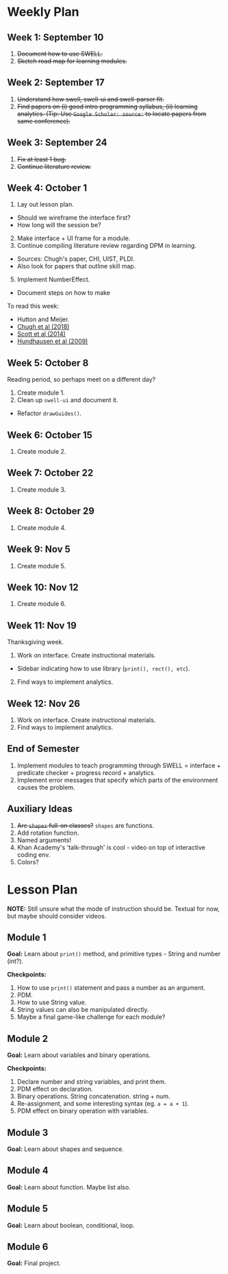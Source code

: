 # Weekly Plan

## Week 1: September 10
1. ~~Document how to use SWELL.~~
2. ~~Sketch road map for learning modules.~~

## Week 2: September 17
1. ~~Understand how swell, swell-ui and swell-parser fit.~~
2. ~~Find papers on (i) good intro programming syllabus, (ii) learning analytics. (Tip: Use `Google Scholar: source:` to locate papers from same conference).~~

## Week 3: September 24
1. ~~Fix at least 1 bug.~~
3. ~~Continue literature review.~~

## Week 4: October 1
1. Lay out lesson plan.
- Should we wireframe the interface first?
- How long will the session be?
2. Make interface + UI frame for a module.
4. Continue compiling literature review regarding DPM in learning.
- Sources: Chugh's paper, CHI, UIST, PLDI.
- Also look for papers that outline skill map.
5. Implement NumberEffect.
- Document steps on how to make

To read this week:
- Hutton and Meijer.
- [Chugh et al (2018)](http://lara.epfl.ch/~kuncak/papers/MayerETAL18BidirectionalEvaluation.pdf)
- [Scott et al (2014)](https://groups.csail.mit.edu/mug/pubs/Scott2014DirectManipulation.pdf)
- [Hundhausen et al (2009)](http://citeseerx.ist.psu.edu/viewdoc/download?doi=10.1.1.128.4081&rep=rep1&type=pdf)

## Week 5: October 8
Reading period, so perhaps meet on a different day?
1. Create module 1.
2. Clean up `swell-ui` and document it.
- Refactor `drawGuides()`.

## Week 6: October 15
1. Create module 2.

## Week 7: October 22
1. Create module 3.

## Week 8: October 29
1. Create module 4.

## Week 9: Nov 5
1. Create module 5.

## Week 10: Nov 12
1. Create module 6.

## Week 11: Nov 19
Thanksgiving week.
1. Work on interface. Create instructional materials.
- Sidebar indicating how to use library (`print(), rect(), etc`).
2. Find ways to implement analytics.

## Week 12: Nov 26
1. Work on interface. Create instructional materials.
2. Find ways to implement analytics.

## End of Semester
1. Implement modules to teach programming through SWELL = interface + predicate checker + progress record + analytics.
2. Implement error messages that specify which parts of the environment causes the problem.

## Auxiliary Ideas
1. ~~Are `shapes` full-on classes?~~ `shapes` are functions.
14. Add rotation function.
16. Named arguments!
17. Khan Academy's 'talk-through' is cool - video on top of interactive coding env.
18. Colors?

# Lesson Plan
**NOTE:** Still unsure what the mode of instruction should be. Textual for now, but maybe should consider videos.

## Module 1

**Goal:** Learn about `print()` method, and primitive types - String and number (int?).

**Checkpoints:**
1. How to use `print()` statement and pass a number as an argument.
2. PDM.
3. How to use String value.
4. String values can also be manipulated directly.
5. Maybe a final game-like challenge for each module?

## Module 2

**Goal:** Learn about variables and binary operations.

**Checkpoints:**
1. Declare number and string variables, and print them.
2. PDM effect on declaration.
3. Binary operations. String concatenation. string + num.
4. Re-assignment, and some interesting syntax (eg. `a = a + 1`).
4. PDM effect on binary operation with variables.

## Module 3

**Goal:** Learn about shapes and sequence.

## Module 4

**Goal:** Learn about function. Maybe list also.

## Module 5

**Goal:** Learn about boolean, conditional, loop.

## Module 6

**Goal:** Final project.
